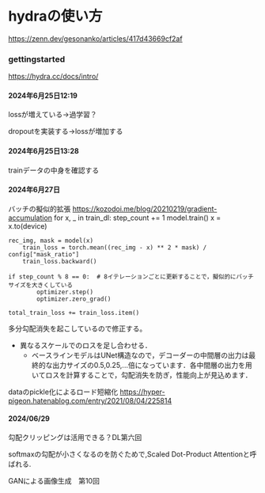 # hydraの使い方

https://zenn.dev/gesonanko/articles/417d43669cf2af

### gettingstarted

https://hydra.cc/docs/intro/

#### 2024年6月25日12:19

lossが増えている→過学習？

dropoutを実装する→lossが増加する

#### 2024年6月25日13:28

trainデータの中身を確認する

#### 2024年6月27日

バッチの擬似的拡張
https://kozodoi.me/blog/20210219/gradient-accumulation
    for x, _ in train_dl:
        step_count += 1
        model.train()
        x = x.to(device)

    rec_img, mask = model(x)
        train_loss = torch.mean((rec_img - x) ** 2 * mask) / config["mask_ratio"]
        train_loss.backward()

    if step_count % 8 == 0:  # 8イテレーションごとに更新することで，擬似的にバッチサイズを大きくしている
            optimizer.step()
            optimizer.zero_grad()

    total_train_loss += train_loss.item()

多分勾配消失を起こしているので修正する。

- 異なるスケールでのロスを足し合わせる．
  - ベースラインモデルはUNet構造なので，デコーダーの中間層の出力は最終的な出力サイズの0.5,0.25,...倍になっています．各中間層の出力を用いてロスを計算することで，勾配消失を防ぎ，性能向上が見込めます．

dataのpickle化によるロード短縮化
https://hyper-pigeon.hatenablog.com/entry/2021/08/04/225814

#### 2024/06/29

勾配クリッピングは活用できる？DL第六回

softmaxの勾配が小さくなるのを防ぐためで,Scaled Dot-Product
Attentionと呼ばれる.

GANによる画像生成　第10回
